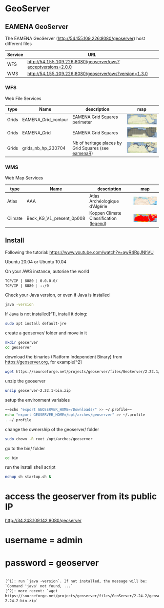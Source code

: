 # GeoServer

## EAMENA GeoServer

The EAMENA GeoServer (http://54.155.109.226:8080/geoserver) host different files

| Service  	|  URL 	|
|---	|---	|
| WFS  	|  http://54.155.109.226:8080/geoserver/ows?acceptversions=2.0.0 	|
| WMS 	|  http://54.155.109.226:8080/geoserver/ows?version=1.3.0 	|

### WFS

Web File Services

| type | Name  	|   description	| map |
|---	|---	|---	|--- |
| Grids | EAMENA_Grid_contour  	| EAMENA Grid Squares perimeter	| <img alt="img-name" src="../../www/geoserver-map-wfs-gs-contour.png" width="250"> |
| Grids | EAMENA_Grid  	|  EAMENA Grid Squares 	| <img alt="img-name" src="../../www/geoserver-map-wfs-gs.png" width="250"> |
| Grids | grids_nb_hp_230704  |  Nb of heritage places by Grid Squares (see [eamenaR](https://github.com/eamena-project/eamenaR#grids)) 	|  <img alt="img-name" src="../../www/geoserver-map-wfs-gs-nb-hp.png" width="250"> |

### WMS

Web Map Services

| type | Name  	|   description	| map |
|---	|---	|---	|--- |
| Atlas | AAA  	| Atlas Archéologique d'Algérie	| <img alt="img-name" src="../../www/geoserver-map-wms-aaa.png" width="250"> |
| Climate | Beck_KG_V1_present_0p008  	| Koppen Climate Classification ([legend](../../data/layouts/koppen_climate_class.md))	| <img alt="img-name" src="../../www/geoserver-map-wms-koppen.png" width="250"> |

## Install

Following the tutorial: https://www.youtube.com/watch?v=awR4RgJNhVU

Ubuntu 20.04 or Ubuntu 10.04

On your AWS instance, autorise the world

```
TCP/IP | 8080 | 0.0.0.0/
TCP/IP | 8080 | ::/0
```
Check your Java version, or even if Java is installed

```sh
java -version
```

If Java is not installed[^1], install it doing:

```sh
sudo apt install default-jre
```

create a geoserver/ folder and move in it

```sh
mkdir geoserver
cd geoserver
```

download the binaries (Platform Independent Binary) from https://geoserver.org, for example[^2]

```sh
wget https://sourceforge.net/projects/geoserver/files/GeoServer/2.22.1/geoserver-2.22.1-bin.zip
```

unzip the geoserver

```sh
unzip geoserver-2.22.1-bin.zip
```

setup the environment variables

```sh
~~echo "export GEOSERVER_HOME=/Downloads/" >> ~/.profile~~
echo "export GEOSERVER_HOME=/opt/arches/geoserver" >> ~/.profile
. ~/.profile
```

change the ownership of the geoserver/ folder

```sh
sudo chown -R root /opt/arches/geoserver
```

go to the bin/ folder

```sh
cd bin
```

run the install shell script

```sh
nohup sh startup.sh &
```

# access the geoserver from its public IP
http://34.243.109.142:8080/geoserver
# username = admin
# password = geoserver
```

[^1]: run `java -version`. If not installed, the message will be: `Command 'java' not found, ...`
[^2]: more recent: `wget https://sourceforge.net/projects/geoserver/files/GeoServer/2.24.2/geoserver-2.24.2-bin.zip`


